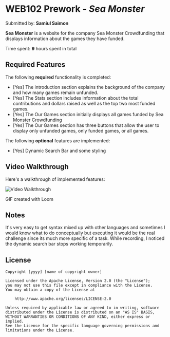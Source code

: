 # WEB102 Prework - *Sea Monster*

Submitted by: **Samiul Saimon**

**Sea Monster** is a website for the company Sea Monster Crowdfunding that displays information about the games they have funded.

Time spent: **9** hours spent in total

## Required Features

The following **required** functionality is completed:

* [Yes] The introduction section explains the background of the company and how many games remain unfunded.
* [Yes] The Stats section includes information about the total contributions and dollars raised as well as the top two most funded games.
* [Yes] The Our Games section initially displays all games funded by Sea Monster Crowdfunding
* [Yes] The Our Games section has three buttons that allow the user to display only unfunded games, only funded games, or all games.

The following **optional** features are implemented:

* [Yes] Dynamic Search Bar and some styling

## Video Walkthrough

Here's a walkthrough of implemented features:

<img src='https://www.loom.com/share/465c08cd9a7e46f68325f41e44c15b0d?sid=2a887f03-6584-44ce-86da-bd8892651696' title='Video Walkthrough' width='' alt='Video Walkthrough' />

<!-- Replace this with whatever GIF tool you used! -->
GIF created with Loom 
<!-- Recommended tools:
[Kap](https://getkap.co/) for macOS
[ScreenToGif](https://www.screentogif.com/) for Windows
[peek](https://github.com/phw/peek) for Linux. -->

## Notes

It's very easy to get syntax mixed up with other languages and sometimes I would know what to do conceptually but executing it would be the real challenge since its much more specific of a task. While recording, I noticed the dynamic search bar stops working temporarily. 

## License

    Copyright [yyyy] [name of copyright owner]

    Licensed under the Apache License, Version 2.0 (the "License");
    you may not use this file except in compliance with the License.
    You may obtain a copy of the License at

        http://www.apache.org/licenses/LICENSE-2.0

    Unless required by applicable law or agreed to in writing, software
    distributed under the License is distributed on an "AS IS" BASIS,
    WITHOUT WARRANTIES OR CONDITIONS OF ANY KIND, either express or implied.
    See the License for the specific language governing permissions and
    limitations under the License.
